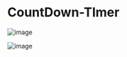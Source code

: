 # CountDown-TImer
![image](https://user-images.githubusercontent.com/97907358/156605280-557089a9-1a1f-40f4-af9b-89b513302f58.png)

![image](https://user-images.githubusercontent.com/97907358/156605373-a0c376c1-b5db-49b3-acc1-7b0add4ef2d0.png)
